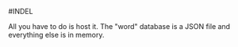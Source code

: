 #INDEL

All you have to do is host it. The "word" database is a JSON file and everything else is in memory.